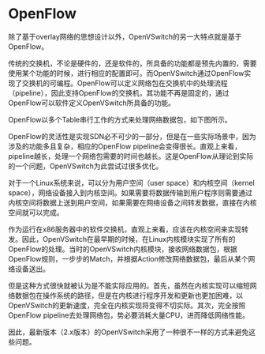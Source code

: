# OpenFlow

除了基于overlay网络的思想设计以外，OpenVSwitch的另一大特点就是基于OpenFlow。

传统的交换机，不论是硬件的，还是软件的，所具备的功能都是预先内置的，需要使用某个功能的时候，进行相应的配置即可。而OpenVSwitch通过OpenFlow实现了交换机的可编程。OpenFlow可以定义网络包在交换机中的处理流程（pipeline），因此支持OpenFlow的交换机，其功能不再是固定的，通过OpenFlow可以软件定义OpenVSwitch所具备的功能。

OpenFlow以多个Table串行工作的方式来处理网络数据包，如下图所示。

OpenFlow的灵活性是实现SDN必不可少的一部分，但是在一些实际场景中，因为涉及的功能多且复杂，相应的OpenFlow pipeline会变得很长。直观上来看，pipeline越长，处理一个网络包需要的时间也越长。这是OpenFlow从理论到实际的一个问题，OpenVSwitch为此尝试过很多优化。

对于一个Linux系统来说，可以分为用户空间（user space）和内核空间（kernel space），网络设备接入到内核空间。如果需要将数据传输到用户程序则需要通过内核空间将数据上送到用户空间，如果需要在网络设备之间转发数据，直接在内核空间就可以完成。

作为运行在x86服务器中的软件交换机，直观上来看，应该在内核空间来实现转发。因此，OpenVSwitch在最早期的时候，在Linux内核模块实现了所有的OpenFlow的处理。当时的OpenVSwitch内核模块，接收网络数据包，根据OpenFlow规则，一步步的Match，并根据Action修改网络数据包，最后从某个网络设备送出。

但是这种方式很快就被认为是不能实际应用的。首先，虽然在内核实现可以缩短网络数据包在操作系统的路径，但是在内核进行程序开发和更新也更加困难，以OpenVSwitch的更新速度，完全在内核实现将变得不切实际。其次，完全按照OpenFlow pipeline去处理网络包，势必要消耗大量CPU，进而降低网络性能。

因此，最新版本（2.x版本）的OpenVSwitch采用了一种很不一样的方式来避免这些问题。






